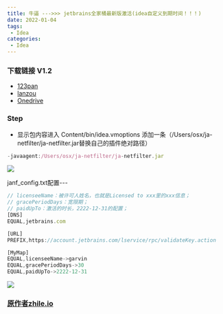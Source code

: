 ```yaml
---
title: 牛逼 --->>> jetbrains全家桶最新版激活(idea自定义到期时间！！！)
date: 2022-01-04
tags:
 - Idea
categories: 
 - Idea
---
```


### 下载链接 V1.2
+ [123pan](https://www.123pan.com/s/SYyA-DJJ3A)
+ [lanzou](https://ngw.lanzout.com/itK8pyd1fqj)
+ [Onedrive](https://utler-my.sharepoint.com/:u:/g/personal/ngw_t_edu_vn/ERzsvMPMD7RGvMkVnoJArhoBIC7zzkhnbcN-MWsdAXRFaQ?e=bghfZI)

### Step
+ 显示包内容进入 Content/bin/idea.vmoptions
添加一条（/Users/osx/ja-netfilter/ja-netfilter.jar替换自己的插件绝对路径）
```js
-javaagent:/Users/osx/ja-netfilter/ja-netfilter.jar
```
![](https://cdn.jsdelivr.net/gh/ngwszsd/cdn/mac-img/idea-find.png)

janf_config.txt配置---

```js
// licenseeName：被许可人姓名，也就是Licensed to xxx里的xxx信息；
// gracePeriodDays：宽限期；
// paidUpTo：激活的时长，2222-12-31的配置；
[DNS]
EQUAL,jetbrains.com

[URL]
PREFIX,https://account.jetbrains.com/lservice/rpc/validateKey.action

[MyMap]
EQUAL,licenseeName->garvin
EQUAL,gracePeriodDays->30
EQUAL,paidUpTo->2222-12-31

```
![](https://cdn.jsdelivr.net/gh/ngwszsd/cdn/mac-img/idea_lincense.png)
### [原作者zhile.io](https://zhile.io/2021/11/29/ja-netfilter-javaagent-lib.html)
